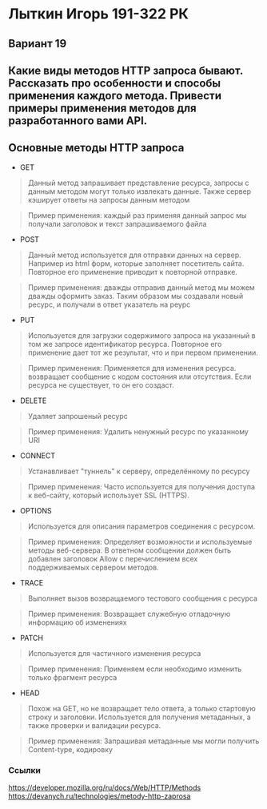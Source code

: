 # Лыткин Игорь 191-322 РК 
## Вариант 19

## Какие виды методов HTTP запроса бывают. Рассказать про особенности и способы применения каждого метода. Привести примеры применения методов для разработанного вами API. 

## Основные методы HTTP запроса

+ GET
> Данный метод запрашивает представление ресурса, запросы с данным методом могут только извлекать данные. Также сервер кэширует ответы на запросы данным методом

> Пример применения: каждый раз применяя данный запрос мы получали заголовок и текст запрашиваемого файла

+ POST
> Данный метод используется для отправки данных на сервер. Например из html форм, которые заполняет посетитель сайта. Повторное его применение приводит к повторной отправке. 

> Пример применения: дважды отправив данный метод мы можем дважды оформить заказ. Таким образом мы создавали новый ресурс, и получали в ответ указатель на реурс

+ PUT
> Используется для загрузки содержимого запроса на указанный в том же запросе идентификатор ресурса. Повторное его применение дает тот же результат, что и при первом применении.

> Пример применения: Применяется для изменения ресурса. возвращает сообщение с кодом состояния или отсутствия. Если ресурса не существует, то он его создаст.

+ DELETE
> Удаляет запрошеный ресурс

> Пример применения: Удалить ненужный ресурс по указанному URI

+ CONNECT
> Устанавливает "туннель" к серверу, определённому по ресурсу

> Пример применения: Часто используется для получения доступа к веб-сайту, который использует SSL (HTTPS). 

+ OPTIONS 
> Используется для описания параметров соединения с ресурсом.

> Пример применения: Определяет возможности и используемые методы веб-сервера. В ответном сообщении должен быть добавлен заголовок Allow с перечислением всех поддерживаемых сервером методов.

+ TRACE
> Выполняет вызов возвращаемого тестового сообщения с ресурса

> Пример применения: Возвращает служебную отладочную информацию об изменениях

+ PATCH
> Используется для частичного изменения ресурса

> Пример применения: Применяем если необходимо изменить только фрагмент ресурса

+ HEAD
> Похож на GET, но не возвращает тело ответа, а только стартовую строку и заголовки. Используется для получения метаданных, а также проверки и валидации ресурса.

> Пример применения: Запрашивая метаданные мы могли получить Content-type, кодировку


### Ссылки
https://developer.mozilla.org/ru/docs/Web/HTTP/Methods
https://devanych.ru/technologies/metody-http-zaprosa